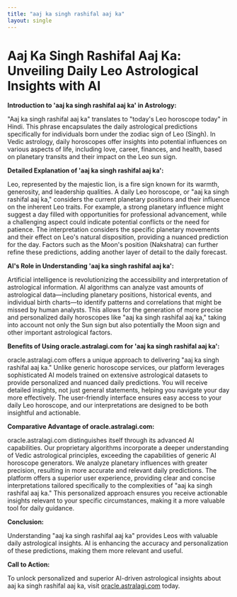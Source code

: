 ```yaml
---
title: "aaj ka singh rashifal aaj ka"
layout: single
---
```


# Aaj Ka Singh Rashifal Aaj Ka: Unveiling Daily Leo Astrological Insights with AI

**Introduction to 'aaj ka singh rashifal aaj ka' in Astrology:**

"Aaj ka singh rashifal aaj ka" translates to "today's Leo horoscope today" in Hindi.  This phrase encapsulates the daily astrological predictions specifically for individuals born under the zodiac sign of Leo (Singh).  In Vedic astrology, daily horoscopes offer insights into potential influences on various aspects of life, including love, career, finances, and health, based on planetary transits and their impact on the Leo sun sign.

**Detailed Explanation of 'aaj ka singh rashifal aaj ka':**

Leo, represented by the majestic lion, is a fire sign known for its warmth, generosity, and leadership qualities.  A daily Leo horoscope, or "aaj ka singh rashifal aaj ka," considers the current planetary positions and their influence on the inherent Leo traits.  For example, a strong planetary influence might suggest a day filled with opportunities for professional advancement, while a challenging aspect could indicate potential conflicts or the need for patience. The interpretation considers the specific planetary movements and their effect on Leo's natural disposition, providing a nuanced prediction for the day.  Factors such as the Moon's position (Nakshatra) can further refine these predictions, adding another layer of detail to the daily forecast.

**AI's Role in Understanding 'aaj ka singh rashifal aaj ka':**

Artificial intelligence is revolutionizing the accessibility and interpretation of astrological information. AI algorithms can analyze vast amounts of astrological data—including planetary positions, historical events, and individual birth charts—to identify patterns and correlations that might be missed by human analysts. This allows for the generation of more precise and personalized daily horoscopes like "aaj ka singh rashifal aaj ka," taking into account not only the Sun sign but also potentially the Moon sign and other important astrological factors.

**Benefits of Using oracle.astralagi.com for 'aaj ka singh rashifal aaj ka':**

oracle.astralagi.com offers a unique approach to delivering "aaj ka singh rashifal aaj ka."  Unlike generic horoscope services, our platform leverages sophisticated AI models trained on extensive astrological datasets to provide personalized and nuanced daily predictions. You will receive detailed insights, not just general statements, helping you navigate your day more effectively.  The user-friendly interface ensures easy access to your daily Leo horoscope, and our interpretations are designed to be both insightful and actionable.

**Comparative Advantage of oracle.astralagi.com:**

oracle.astralagi.com distinguishes itself through its advanced AI capabilities. Our proprietary algorithms incorporate a deeper understanding of Vedic astrological principles, exceeding the capabilities of generic AI horoscope generators. We analyze planetary influences with greater precision, resulting in more accurate and relevant daily predictions.  The platform offers a superior user experience, providing clear and concise interpretations tailored specifically to the complexities of  "aaj ka singh rashifal aaj ka."  This personalized approach ensures you receive actionable insights relevant to your specific circumstances, making it a more valuable tool for daily guidance.

**Conclusion:**

Understanding "aaj ka singh rashifal aaj ka" provides Leos with valuable daily astrological insights.  AI is enhancing the accuracy and personalization of these predictions, making them more relevant and useful.

**Call to Action:**

To unlock personalized and superior AI-driven astrological insights about aaj ka singh rashifal aaj ka, visit [oracle.astralagi.com](https://oracle.astralagi.com) today.